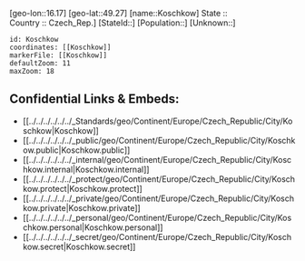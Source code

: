 ﻿---
location: [49.27,16.17] 
mapzoom: [7,12] 
mapmarker: city 
type: City
tags:
- geo/City


SpocWebEntityId: 31585
isDeleted: false
confidential: public

---
[geo-lon::16.17] 
[geo-lat::49.27] 
[name::Koschkow] 
State ::  
Country :: Czech_Rep.] 
[StateId::] 
[Population::] 
[Unknown::] 


```leaflet
id: Koschkow
coordinates: [[Koschkow]] 
markerFile: [[Koschkow]] 
defaultZoom: 11 
maxZoom: 18
```


## Confidential Links & Embeds: 
- [[../../../../../../_Standards/geo/Continent/Europe/Czech_Republic/City/Koschkow|Koschkow]] 
- [[../../../../../../_public/geo/Continent/Europe/Czech_Republic/City/Koschkow.public|Koschkow.public]] 
- [[../../../../../../_internal/geo/Continent/Europe/Czech_Republic/City/Koschkow.internal|Koschkow.internal]] 
- [[../../../../../../_protect/geo/Continent/Europe/Czech_Republic/City/Koschkow.protect|Koschkow.protect]] 
- [[../../../../../../_private/geo/Continent/Europe/Czech_Republic/City/Koschkow.private|Koschkow.private]] 
- [[../../../../../../_personal/geo/Continent/Europe/Czech_Republic/City/Koschkow.personal|Koschkow.personal]] 
- [[../../../../../../_secret/geo/Continent/Europe/Czech_Republic/City/Koschkow.secret|Koschkow.secret]] 
